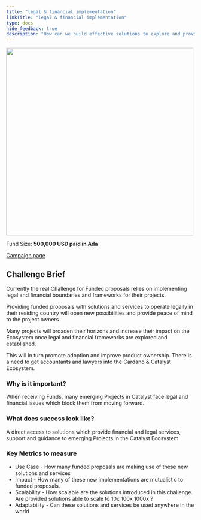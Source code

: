 ```yaml
---
title: "legal & financial implementation"
linkTitle: "legal & financial implementation"
type: docs
hide_feedback: true
description: "How can we build effective solutions to explore and provide legal & financial services and support to funded Proposers."
---
```

<img src="https://cardano.ideascale.com/community-library/accounts/93/936143/Public/09-Legal-_-Financial-Implementations-9dbf3f.png" style="width:500px;height500px">

Fund Size: **500,000 USD paid in Ada**

[Campaign page](https://cardano.ideascale.com/c/campaigns/26596/about)
## Challenge Brief
Currently the real Challenge for Funded proposals relies on implementing legal and financial boundaries and frameworks for their projects.

Providing funded proposals with solutions and services to operate legally in their residing country will open new possibilities and provide peace of mind to the project owners.

Many projects will broaden their horizons and increase their impact on the Ecosystem once legal and financial frameworks are explored and established.

This will in turn promote adoption and improve product ownership. There is a need to get accountants and lawyers into the Cardano & Catalyst Ecosystem.

### Why is it important?
When receiving Funds, many emerging Projects in Catalyst face legal and financial issues which block them from moving forward.

### What does success look like?
A direct access to solutions which provide financial and legal services, support and guidance to emerging Projects in the Catalyst Ecosystem

### Key Metrics to measure
- Use Case - How many funded proposals are making use of these new solutions and services
- Impact - How many of these new implementations are mutualistic to funded proposals.
- Scalability - How scalable are the solutions introduced in this challenge. Are provided solutions able to scale to 10x 100x 1000x ?
- Adaptability - Can these solutions and services be used anywhere in the world